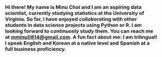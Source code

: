 ### Hi there! My name is Minu Choi and I am an aspiring data scientist, currently studying statistics at the University of Virginia. So far, I have enjoyed colloborating with other students in data science projects using Python or R. I am looking forward to continuosly study them. You can reach me at mminu0814@gmail.com. A fun fact about me: I am trilingual! I speak English and Korean at a native level and Spanish at a full business proficiency.
